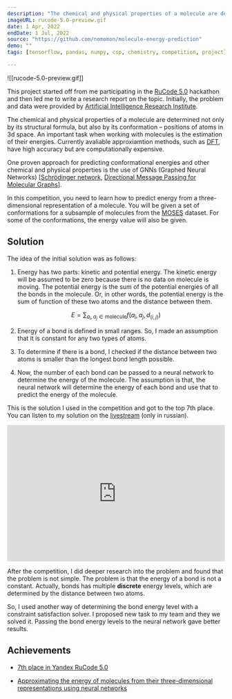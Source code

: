 ```yaml
---
description: "The chemical and physical properties of a molecule are determined not only by its structural formula, but also by its conformation – positions of atoms in 3d space."
imageURL: rucode-5.0-preview.gif
date: 1 Apr, 2022
endDate: 1 Jul, 2022
source: "https://github.com/nomomon/molecule-energy-prediction"
demo: ""
tags: [tensorflow, pandas, numpy, csp, chemistry, competition, project]

---
```


![[rucode-5.0-preview.gif]]

This project started off from me participating in the [RuCode 5.0](https://rucode.net/) hackathon and then led me to write a research report on the topic. Initially, the problem and data were provided by [Artificial Intelligence Research Institute](https://airi.net/).

The chemical and physical properties of a molecule are determined not only by its structural formula, but also by its conformation – positions of atoms in 3d space. An important task when working with molecules is the estimation of their energies. Currently avaliable approxiamtion methods, such as [DFT](https://en.wikipedia.org/wiki/Density_functional_theory), have high accuracy but are computationally expensive.

One proven approach for predicting conformational energies and other chemical and physical properties is the use of GNNs (Graphed Neural Networks) [[Schrödinger network](https://arxiv.org/abs/1706.08566), [Directional Message Passing for Molecular Graphs](https://arxiv.org/abs/2003.03123)].

In this competition, you need to learn how to predict energy from a three-dimensional representation of a molecule. You will be given a set of conformations for a subsample of molecules from the [MOSES](https://github.com/molecularsets/moses) dataset. For some of the conformations, the energy value will also be given.

## Solution

The idea of the initial solution was as follows:

1. Energy has two parts: kinetic and potential energy. The kinetic energy will be assumed to be zero because there is no data on molecule is moving. The potential energy is the sum of the potential energies of all the bonds in the molecule. Or, in other words, the potential energy is the sum of function of these two atoms and the distance between them.

$$E = \sum_{a_i, a_j \in \text{molecule}}{f(a_i, a_j, d_{(i, j)})}$$

2. Energy of a bond is defined in small ranges. So, I made an assumption that it is constant for any two types of atoms.

3. To determine if there is a bond, I checked if the distance between two atoms is smaller than the longest bond length possible.

4. Now, the number of each bond can be passed to a neural network to determine the energy of the molecule. The assumption is that, the neural network will determine the energy of each bond and use that to predict the energy of the molecule.

This is the solution I used in the competition and got to the top 7th place. You can listen to my solution on the [livestream](https://www.youtube.com/watch?v=jGRQjQZg4Ck&t=8577s) (only in russian).

<iframe width="560" height="315" style="display:block; margin:auto; margin-bottom:1em; max-width:100%;" src="https://www.youtube.com/embed/jGRQjQZg4Ck?start=8577" title="YouTube video player" frameborder="0" allow="accelerometer; autoplay; clipboard-write; encrypted-media; gyroscope; picture-in-picture" allowfullscreen></iframe>

After the competition, I did deeper research into the problem and found that the problem is not simple. The problem is that the energy of a bond is not a constant. Actually, bonds has multiple **discrete** energy levels, which are determined by the distance between two atoms.

So, I used another way of determining the bond energy level with a constraint satisfaction solver. I proposed new task to my team and they we solved it. Passing the bond energy levels to the neural network gave better results.

## Achievements

- [7th place in Yandex RuCode 5.0](https://www.kaggle.com/competitions/molecular-energy-estimation-rucode/leaderboard)

- [Approximating the energy of molecules from their three-dimensional representations using neural networks](https://nomomon.github.io/molecule-energy-prediction/report/report.pdf)
